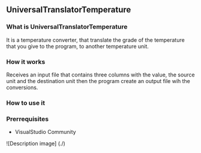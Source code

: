 ## UniversalTranslatorTemperature

### What is UniversalTranslatorTemperature
It is a temperature converter, that translate the grade of the temperature that you give to the program, to another temperature unit.

### How it works
Receives an input file that contains three columns with the value, the source unit and the destination unit then the program create an output file wih the conversions.

### How to use it


### Prerrequisites
- VisualStudio Community


![Description image] (./)
